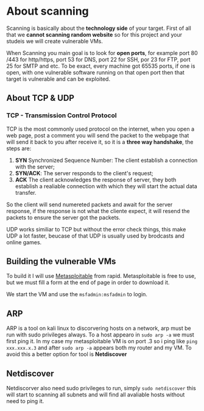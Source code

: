 # About scanning

Scanning is basically about the **technology side** of your target. First of all that we **cannot scanning random website** so for this project and your studeis we will create vulnerable VMs.

When Scanning you main goal is to look for **open ports**, for example port 80 /443 for http/https, port 53 for DNS, port 22 for SSH, por 23 for FTP, port 25 for SMTP and etc. To be exact, every machine got 65535 ports, if one is open, with one vulnerable software running on that open port then that target is vulnerable and can be exploited.

## About TCP & UDP

### TCP - Transmission Control Protocol

TCP is the most commonly used protocol on the internet, when you open a web page, post a comment you will send the packet to the webpage that will send it back to you after receive it, so it is a **three way handshake**, the steps are:

1. **SYN** Synchronized Sequence Number: The client establish a connection with the server;
2. **SYN/ACK**: The server responds to the client's request;
3. **ACK** The client acknowledges the response of server, they both establish a realiable connection with which they will start the actual data transfer.

So the client will send numereted packets and await for the server response, if the response is not what the cliente expect, it will resend the packets to ensure the server got the packets.

UDP works similiar to TCP but without the error check things, this make UDP a lot faster, beucase of that UDP is usually used by brodcasts and online games.

## Building the vulnerable VMs

To build it I will use [Metasploitable](https://information.rapid7.com/download-metasploitable-2017.html?LS=1631875&CS=web) from rapid. Metasploitable is free to use, but we must fill a form at the end of page in order to download it.

We start the VM and use the `msfadmin:msfadmin` to login.

## ARP

ARP is a tool on kali linux to discorvering hosts on a network, arp must be run with sudo privileges always.
To a host appearo in `sudo arp -a` we must first ping it. In my case my metasploitable VM is on port .3 so i ping like `ping xxx.xxx.x.3` and after `sudo arp -a` appears both my router and my VM. To avoid this a better option for tool is **Netdiscover**

## Netdiscover

Netdiscorver also need sudo privileges to run, simply `sudo netdiscover` this will start to scanning all subnets and will find all avaliable hosts without need to ping it.
